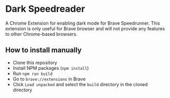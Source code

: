 # Dark Speedreader

A Chrome Extension for enabling dark mode for Brave Speedrunner.
This extension is only useful for Brave browser and will not provide
any features to other Chrome-based browsers.

## How to install manually

- Clone this repository
- Install NPM packages (`npm install`)
- Run `npm run build`
- Go to `brave://extensions` in Brave
- Click `Load unpacked` and select the `build` directory
  in the cloned directory
